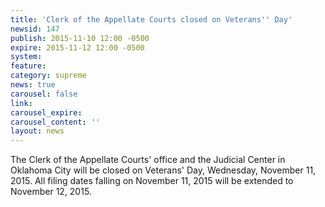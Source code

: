 ```yaml
---
title: 'Clerk of the Appellate Courts closed on Veterans'' Day'
newsid: 147
publish: 2015-11-10 12:00 -0500
expire: 2015-11-12 12:00 -0500
system: 
feature: 
category: supreme
news: true
carousel: false
link: 
carousel_expire: 
carousel_content: ''
layout: news
---
```

<p>The Clerk of the Appellate Courts' office and the Judicial Center in Oklahoma City will be closed on Veterans' Day, Wednesday, November 11, 2015. All filing dates falling on November 11, 2015 will be extended to November 12, 2015.</p>
